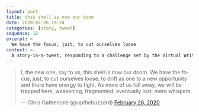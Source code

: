 ```yaml
---
layout: post
title: this shell is now our doom
date: 2020-02-26 19:24
categories: [story, tweet]
sequence: 12
excerpt: >
  We have the focus, just, to cut ourselves loose
context: >
  A story-in-a-tweet, responding to a challenge set by the Virtual Writing Group on Twitter
---
```

<blockquote class="twitter-tweet"><p lang="en" dir="ltr">I, the new one, say to us, this shell is now our doom. We have the focus, just, to cut ourselves loose, to drift as one to a new opportunity and there have energy to fight. As more of us fall away, we will be trapped here, weakening, fragmented, eventually lost; mere whispers.</p>&mdash; Chris Gathercole (@upthebuzzard) <a href="https://twitter.com/upthebuzzard/status/1232676869218107394?ref_src=twsrc%5Etfw">February 26, 2020</a></blockquote> <script async src="https://platform.twitter.com/widgets.js" charset="utf-8"></script>

